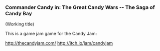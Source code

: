### Commander Candy in: The Great Candy Wars -- The Saga of Candy Bay

(Working title)

This is a game jam game for the Candy Jam: 

http://thecandyjam.com/
http://itch.io/jam/candyjam

